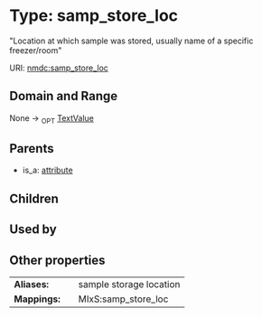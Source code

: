 
# Type: samp_store_loc


"Location at which sample was stored, usually name of a specific freezer/room"

URI: [nmdc:samp_store_loc](https://microbiomedata/meta/samp_store_loc)


## Domain and Range

None ->  <sub>OPT</sub> [TextValue](TextValue.md)

## Parents

 *  is_a: [attribute](attribute.md)

## Children


## Used by


## Other properties

|  |  |  |
| --- | --- | --- |
| **Aliases:** | | sample storage location |
| **Mappings:** | | MIxS:samp_store_loc |

